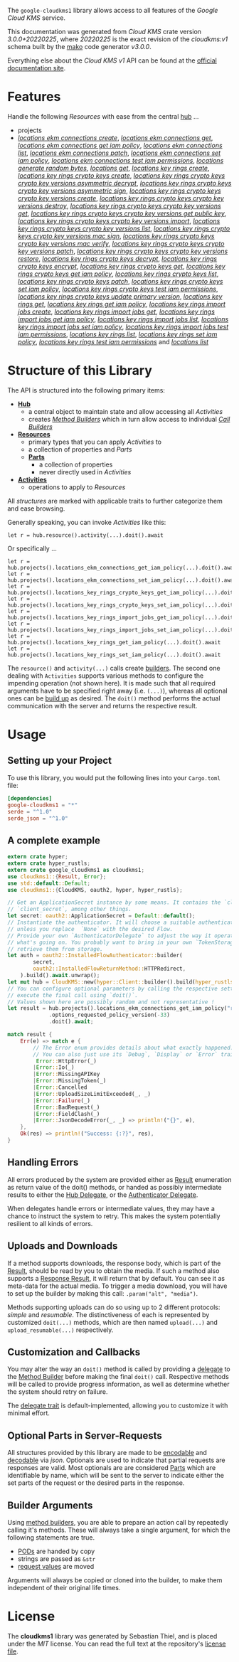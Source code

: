 <!---
DO NOT EDIT !
This file was generated automatically from 'src/mako/api/README.md.mako'
DO NOT EDIT !
-->
The `google-cloudkms1` library allows access to all features of the *Google Cloud KMS* service.

This documentation was generated from *Cloud KMS* crate version *3.0.0+20220225*, where *20220225* is the exact revision of the *cloudkms:v1* schema built by the [mako](http://www.makotemplates.org/) code generator *v3.0.0*.

Everything else about the *Cloud KMS* *v1* API can be found at the
[official documentation site](https://cloud.google.com/kms/).
# Features

Handle the following *Resources* with ease from the central [hub](https://docs.rs/google-cloudkms1/3.0.0+20220225/google_cloudkms1/CloudKMS) ... 

* projects
 * [*locations ekm connections create*](https://docs.rs/google-cloudkms1/3.0.0+20220225/google_cloudkms1/api::ProjectLocationEkmConnectionCreateCall), [*locations ekm connections get*](https://docs.rs/google-cloudkms1/3.0.0+20220225/google_cloudkms1/api::ProjectLocationEkmConnectionGetCall), [*locations ekm connections get iam policy*](https://docs.rs/google-cloudkms1/3.0.0+20220225/google_cloudkms1/api::ProjectLocationEkmConnectionGetIamPolicyCall), [*locations ekm connections list*](https://docs.rs/google-cloudkms1/3.0.0+20220225/google_cloudkms1/api::ProjectLocationEkmConnectionListCall), [*locations ekm connections patch*](https://docs.rs/google-cloudkms1/3.0.0+20220225/google_cloudkms1/api::ProjectLocationEkmConnectionPatchCall), [*locations ekm connections set iam policy*](https://docs.rs/google-cloudkms1/3.0.0+20220225/google_cloudkms1/api::ProjectLocationEkmConnectionSetIamPolicyCall), [*locations ekm connections test iam permissions*](https://docs.rs/google-cloudkms1/3.0.0+20220225/google_cloudkms1/api::ProjectLocationEkmConnectionTestIamPermissionCall), [*locations generate random bytes*](https://docs.rs/google-cloudkms1/3.0.0+20220225/google_cloudkms1/api::ProjectLocationGenerateRandomByteCall), [*locations get*](https://docs.rs/google-cloudkms1/3.0.0+20220225/google_cloudkms1/api::ProjectLocationGetCall), [*locations key rings create*](https://docs.rs/google-cloudkms1/3.0.0+20220225/google_cloudkms1/api::ProjectLocationKeyRingCreateCall), [*locations key rings crypto keys create*](https://docs.rs/google-cloudkms1/3.0.0+20220225/google_cloudkms1/api::ProjectLocationKeyRingCryptoKeyCreateCall), [*locations key rings crypto keys crypto key versions asymmetric decrypt*](https://docs.rs/google-cloudkms1/3.0.0+20220225/google_cloudkms1/api::ProjectLocationKeyRingCryptoKeyCryptoKeyVersionAsymmetricDecryptCall), [*locations key rings crypto keys crypto key versions asymmetric sign*](https://docs.rs/google-cloudkms1/3.0.0+20220225/google_cloudkms1/api::ProjectLocationKeyRingCryptoKeyCryptoKeyVersionAsymmetricSignCall), [*locations key rings crypto keys crypto key versions create*](https://docs.rs/google-cloudkms1/3.0.0+20220225/google_cloudkms1/api::ProjectLocationKeyRingCryptoKeyCryptoKeyVersionCreateCall), [*locations key rings crypto keys crypto key versions destroy*](https://docs.rs/google-cloudkms1/3.0.0+20220225/google_cloudkms1/api::ProjectLocationKeyRingCryptoKeyCryptoKeyVersionDestroyCall), [*locations key rings crypto keys crypto key versions get*](https://docs.rs/google-cloudkms1/3.0.0+20220225/google_cloudkms1/api::ProjectLocationKeyRingCryptoKeyCryptoKeyVersionGetCall), [*locations key rings crypto keys crypto key versions get public key*](https://docs.rs/google-cloudkms1/3.0.0+20220225/google_cloudkms1/api::ProjectLocationKeyRingCryptoKeyCryptoKeyVersionGetPublicKeyCall), [*locations key rings crypto keys crypto key versions import*](https://docs.rs/google-cloudkms1/3.0.0+20220225/google_cloudkms1/api::ProjectLocationKeyRingCryptoKeyCryptoKeyVersionImportCall), [*locations key rings crypto keys crypto key versions list*](https://docs.rs/google-cloudkms1/3.0.0+20220225/google_cloudkms1/api::ProjectLocationKeyRingCryptoKeyCryptoKeyVersionListCall), [*locations key rings crypto keys crypto key versions mac sign*](https://docs.rs/google-cloudkms1/3.0.0+20220225/google_cloudkms1/api::ProjectLocationKeyRingCryptoKeyCryptoKeyVersionMacSignCall), [*locations key rings crypto keys crypto key versions mac verify*](https://docs.rs/google-cloudkms1/3.0.0+20220225/google_cloudkms1/api::ProjectLocationKeyRingCryptoKeyCryptoKeyVersionMacVerifyCall), [*locations key rings crypto keys crypto key versions patch*](https://docs.rs/google-cloudkms1/3.0.0+20220225/google_cloudkms1/api::ProjectLocationKeyRingCryptoKeyCryptoKeyVersionPatchCall), [*locations key rings crypto keys crypto key versions restore*](https://docs.rs/google-cloudkms1/3.0.0+20220225/google_cloudkms1/api::ProjectLocationKeyRingCryptoKeyCryptoKeyVersionRestoreCall), [*locations key rings crypto keys decrypt*](https://docs.rs/google-cloudkms1/3.0.0+20220225/google_cloudkms1/api::ProjectLocationKeyRingCryptoKeyDecryptCall), [*locations key rings crypto keys encrypt*](https://docs.rs/google-cloudkms1/3.0.0+20220225/google_cloudkms1/api::ProjectLocationKeyRingCryptoKeyEncryptCall), [*locations key rings crypto keys get*](https://docs.rs/google-cloudkms1/3.0.0+20220225/google_cloudkms1/api::ProjectLocationKeyRingCryptoKeyGetCall), [*locations key rings crypto keys get iam policy*](https://docs.rs/google-cloudkms1/3.0.0+20220225/google_cloudkms1/api::ProjectLocationKeyRingCryptoKeyGetIamPolicyCall), [*locations key rings crypto keys list*](https://docs.rs/google-cloudkms1/3.0.0+20220225/google_cloudkms1/api::ProjectLocationKeyRingCryptoKeyListCall), [*locations key rings crypto keys patch*](https://docs.rs/google-cloudkms1/3.0.0+20220225/google_cloudkms1/api::ProjectLocationKeyRingCryptoKeyPatchCall), [*locations key rings crypto keys set iam policy*](https://docs.rs/google-cloudkms1/3.0.0+20220225/google_cloudkms1/api::ProjectLocationKeyRingCryptoKeySetIamPolicyCall), [*locations key rings crypto keys test iam permissions*](https://docs.rs/google-cloudkms1/3.0.0+20220225/google_cloudkms1/api::ProjectLocationKeyRingCryptoKeyTestIamPermissionCall), [*locations key rings crypto keys update primary version*](https://docs.rs/google-cloudkms1/3.0.0+20220225/google_cloudkms1/api::ProjectLocationKeyRingCryptoKeyUpdatePrimaryVersionCall), [*locations key rings get*](https://docs.rs/google-cloudkms1/3.0.0+20220225/google_cloudkms1/api::ProjectLocationKeyRingGetCall), [*locations key rings get iam policy*](https://docs.rs/google-cloudkms1/3.0.0+20220225/google_cloudkms1/api::ProjectLocationKeyRingGetIamPolicyCall), [*locations key rings import jobs create*](https://docs.rs/google-cloudkms1/3.0.0+20220225/google_cloudkms1/api::ProjectLocationKeyRingImportJobCreateCall), [*locations key rings import jobs get*](https://docs.rs/google-cloudkms1/3.0.0+20220225/google_cloudkms1/api::ProjectLocationKeyRingImportJobGetCall), [*locations key rings import jobs get iam policy*](https://docs.rs/google-cloudkms1/3.0.0+20220225/google_cloudkms1/api::ProjectLocationKeyRingImportJobGetIamPolicyCall), [*locations key rings import jobs list*](https://docs.rs/google-cloudkms1/3.0.0+20220225/google_cloudkms1/api::ProjectLocationKeyRingImportJobListCall), [*locations key rings import jobs set iam policy*](https://docs.rs/google-cloudkms1/3.0.0+20220225/google_cloudkms1/api::ProjectLocationKeyRingImportJobSetIamPolicyCall), [*locations key rings import jobs test iam permissions*](https://docs.rs/google-cloudkms1/3.0.0+20220225/google_cloudkms1/api::ProjectLocationKeyRingImportJobTestIamPermissionCall), [*locations key rings list*](https://docs.rs/google-cloudkms1/3.0.0+20220225/google_cloudkms1/api::ProjectLocationKeyRingListCall), [*locations key rings set iam policy*](https://docs.rs/google-cloudkms1/3.0.0+20220225/google_cloudkms1/api::ProjectLocationKeyRingSetIamPolicyCall), [*locations key rings test iam permissions*](https://docs.rs/google-cloudkms1/3.0.0+20220225/google_cloudkms1/api::ProjectLocationKeyRingTestIamPermissionCall) and [*locations list*](https://docs.rs/google-cloudkms1/3.0.0+20220225/google_cloudkms1/api::ProjectLocationListCall)




# Structure of this Library

The API is structured into the following primary items:

* **[Hub](https://docs.rs/google-cloudkms1/3.0.0+20220225/google_cloudkms1/CloudKMS)**
    * a central object to maintain state and allow accessing all *Activities*
    * creates [*Method Builders*](https://docs.rs/google-cloudkms1/3.0.0+20220225/google_cloudkms1/client::MethodsBuilder) which in turn
      allow access to individual [*Call Builders*](https://docs.rs/google-cloudkms1/3.0.0+20220225/google_cloudkms1/client::CallBuilder)
* **[Resources](https://docs.rs/google-cloudkms1/3.0.0+20220225/google_cloudkms1/client::Resource)**
    * primary types that you can apply *Activities* to
    * a collection of properties and *Parts*
    * **[Parts](https://docs.rs/google-cloudkms1/3.0.0+20220225/google_cloudkms1/client::Part)**
        * a collection of properties
        * never directly used in *Activities*
* **[Activities](https://docs.rs/google-cloudkms1/3.0.0+20220225/google_cloudkms1/client::CallBuilder)**
    * operations to apply to *Resources*

All *structures* are marked with applicable traits to further categorize them and ease browsing.

Generally speaking, you can invoke *Activities* like this:

```Rust,ignore
let r = hub.resource().activity(...).doit().await
```

Or specifically ...

```ignore
let r = hub.projects().locations_ekm_connections_get_iam_policy(...).doit().await
let r = hub.projects().locations_ekm_connections_set_iam_policy(...).doit().await
let r = hub.projects().locations_key_rings_crypto_keys_get_iam_policy(...).doit().await
let r = hub.projects().locations_key_rings_crypto_keys_set_iam_policy(...).doit().await
let r = hub.projects().locations_key_rings_import_jobs_get_iam_policy(...).doit().await
let r = hub.projects().locations_key_rings_import_jobs_set_iam_policy(...).doit().await
let r = hub.projects().locations_key_rings_get_iam_policy(...).doit().await
let r = hub.projects().locations_key_rings_set_iam_policy(...).doit().await
```

The `resource()` and `activity(...)` calls create [builders][builder-pattern]. The second one dealing with `Activities` 
supports various methods to configure the impending operation (not shown here). It is made such that all required arguments have to be 
specified right away (i.e. `(...)`), whereas all optional ones can be [build up][builder-pattern] as desired.
The `doit()` method performs the actual communication with the server and returns the respective result.

# Usage

## Setting up your Project

To use this library, you would put the following lines into your `Cargo.toml` file:

```toml
[dependencies]
google-cloudkms1 = "*"
serde = "^1.0"
serde_json = "^1.0"
```

## A complete example

```Rust
extern crate hyper;
extern crate hyper_rustls;
extern crate google_cloudkms1 as cloudkms1;
use cloudkms1::{Result, Error};
use std::default::Default;
use cloudkms1::{CloudKMS, oauth2, hyper, hyper_rustls};

// Get an ApplicationSecret instance by some means. It contains the `client_id` and 
// `client_secret`, among other things.
let secret: oauth2::ApplicationSecret = Default::default();
// Instantiate the authenticator. It will choose a suitable authentication flow for you, 
// unless you replace  `None` with the desired Flow.
// Provide your own `AuthenticatorDelegate` to adjust the way it operates and get feedback about 
// what's going on. You probably want to bring in your own `TokenStorage` to persist tokens and
// retrieve them from storage.
let auth = oauth2::InstalledFlowAuthenticator::builder(
        secret,
        oauth2::InstalledFlowReturnMethod::HTTPRedirect,
    ).build().await.unwrap();
let mut hub = CloudKMS::new(hyper::Client::builder().build(hyper_rustls::HttpsConnector::with_native_roots()), auth);
// You can configure optional parameters by calling the respective setters at will, and
// execute the final call using `doit()`.
// Values shown here are possibly random and not representative !
let result = hub.projects().locations_ekm_connections_get_iam_policy("resource")
             .options_requested_policy_version(-33)
             .doit().await;

match result {
    Err(e) => match e {
        // The Error enum provides details about what exactly happened.
        // You can also just use its `Debug`, `Display` or `Error` traits
         Error::HttpError(_)
        |Error::Io(_)
        |Error::MissingAPIKey
        |Error::MissingToken(_)
        |Error::Cancelled
        |Error::UploadSizeLimitExceeded(_, _)
        |Error::Failure(_)
        |Error::BadRequest(_)
        |Error::FieldClash(_)
        |Error::JsonDecodeError(_, _) => println!("{}", e),
    },
    Ok(res) => println!("Success: {:?}", res),
}

```
## Handling Errors

All errors produced by the system are provided either as [Result](https://docs.rs/google-cloudkms1/3.0.0+20220225/google_cloudkms1/client::Result) enumeration as return value of
the doit() methods, or handed as possibly intermediate results to either the 
[Hub Delegate](https://docs.rs/google-cloudkms1/3.0.0+20220225/google_cloudkms1/client::Delegate), or the [Authenticator Delegate](https://docs.rs/yup-oauth2/*/yup_oauth2/trait.AuthenticatorDelegate.html).

When delegates handle errors or intermediate values, they may have a chance to instruct the system to retry. This 
makes the system potentially resilient to all kinds of errors.

## Uploads and Downloads
If a method supports downloads, the response body, which is part of the [Result](https://docs.rs/google-cloudkms1/3.0.0+20220225/google_cloudkms1/client::Result), should be
read by you to obtain the media.
If such a method also supports a [Response Result](https://docs.rs/google-cloudkms1/3.0.0+20220225/google_cloudkms1/client::ResponseResult), it will return that by default.
You can see it as meta-data for the actual media. To trigger a media download, you will have to set up the builder by making
this call: `.param("alt", "media")`.

Methods supporting uploads can do so using up to 2 different protocols: 
*simple* and *resumable*. The distinctiveness of each is represented by customized 
`doit(...)` methods, which are then named `upload(...)` and `upload_resumable(...)` respectively.

## Customization and Callbacks

You may alter the way an `doit()` method is called by providing a [delegate](https://docs.rs/google-cloudkms1/3.0.0+20220225/google_cloudkms1/client::Delegate) to the 
[Method Builder](https://docs.rs/google-cloudkms1/3.0.0+20220225/google_cloudkms1/client::CallBuilder) before making the final `doit()` call. 
Respective methods will be called to provide progress information, as well as determine whether the system should 
retry on failure.

The [delegate trait](https://docs.rs/google-cloudkms1/3.0.0+20220225/google_cloudkms1/client::Delegate) is default-implemented, allowing you to customize it with minimal effort.

## Optional Parts in Server-Requests

All structures provided by this library are made to be [encodable](https://docs.rs/google-cloudkms1/3.0.0+20220225/google_cloudkms1/client::RequestValue) and 
[decodable](https://docs.rs/google-cloudkms1/3.0.0+20220225/google_cloudkms1/client::ResponseResult) via *json*. Optionals are used to indicate that partial requests are responses 
are valid.
Most optionals are are considered [Parts](https://docs.rs/google-cloudkms1/3.0.0+20220225/google_cloudkms1/client::Part) which are identifiable by name, which will be sent to 
the server to indicate either the set parts of the request or the desired parts in the response.

## Builder Arguments

Using [method builders](https://docs.rs/google-cloudkms1/3.0.0+20220225/google_cloudkms1/client::CallBuilder), you are able to prepare an action call by repeatedly calling it's methods.
These will always take a single argument, for which the following statements are true.

* [PODs][wiki-pod] are handed by copy
* strings are passed as `&str`
* [request values](https://docs.rs/google-cloudkms1/3.0.0+20220225/google_cloudkms1/client::RequestValue) are moved

Arguments will always be copied or cloned into the builder, to make them independent of their original life times.

[wiki-pod]: http://en.wikipedia.org/wiki/Plain_old_data_structure
[builder-pattern]: http://en.wikipedia.org/wiki/Builder_pattern
[google-go-api]: https://github.com/google/google-api-go-client

# License
The **cloudkms1** library was generated by Sebastian Thiel, and is placed 
under the *MIT* license.
You can read the full text at the repository's [license file][repo-license].

[repo-license]: https://github.com/Byron/google-apis-rsblob/main/LICENSE.md
